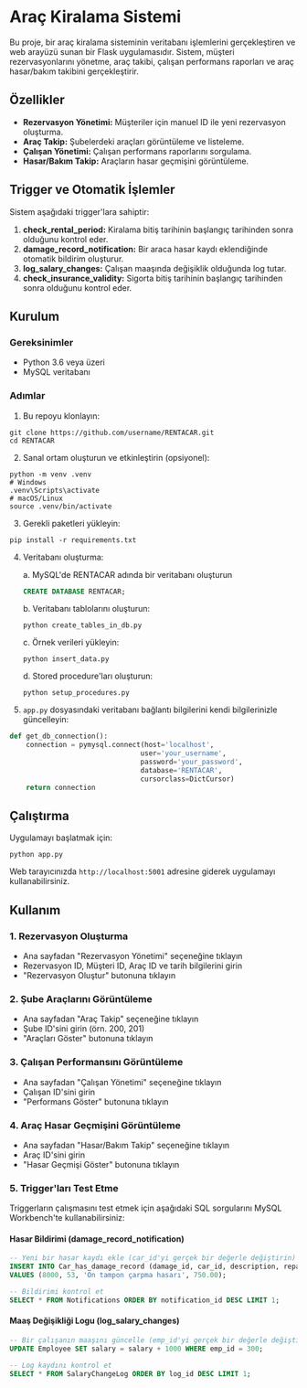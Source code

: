 # Araç Kiralama Sistemi

Bu proje, bir araç kiralama sisteminin veritabanı işlemlerini gerçekleştiren ve web arayüzü sunan bir Flask uygulamasıdır. Sistem, müşteri rezervasyonlarını yönetme, araç takibi, çalışan performans raporları ve araç hasar/bakım takibini gerçekleştirir.

## Özellikler

- **Rezervasyon Yönetimi:** Müşteriler için manuel ID ile yeni rezervasyon oluşturma.
- **Araç Takip:** Şubelerdeki araçları görüntüleme ve listeleme.
- **Çalışan Yönetimi:** Çalışan performans raporlarını sorgulama.
- **Hasar/Bakım Takip:** Araçların hasar geçmişini görüntüleme.

## Trigger ve Otomatik İşlemler

Sistem aşağıdaki trigger'lara sahiptir:

1. **check_rental_period:** Kiralama bitiş tarihinin başlangıç tarihinden sonra olduğunu kontrol eder.
2. **damage_record_notification:** Bir araca hasar kaydı eklendiğinde otomatik bildirim oluşturur.
3. **log_salary_changes:** Çalışan maaşında değişiklik olduğunda log tutar.
4. **check_insurance_validity:** Sigorta bitiş tarihinin başlangıç tarihinden sonra olduğunu kontrol eder.

## Kurulum

### Gereksinimler

- Python 3.6 veya üzeri
- MySQL veritabanı

### Adımlar

1. Bu repoyu klonlayın:
```
git clone https://github.com/username/RENTACAR.git
cd RENTACAR
```

2. Sanal ortam oluşturun ve etkinleştirin (opsiyonel):
```
python -m venv .venv
# Windows
.venv\Scripts\activate
# macOS/Linux
source .venv/bin/activate
```

3. Gerekli paketleri yükleyin:
```
pip install -r requirements.txt
```

4. Veritabanı oluşturma:

   a. MySQL'de RENTACAR adında bir veritabanı oluşturun
   
   ```sql
   CREATE DATABASE RENTACAR;
   ```
   
   b. Veritabanı tablolarını oluşturun:
   ```
   python create_tables_in_db.py
   ```
   
   c. Örnek verileri yükleyin:
   ```
   python insert_data.py
   ```
   
   d. Stored procedure'ları oluşturun:
   ```
   python setup_procedures.py
   ```

5. `app.py` dosyasındaki veritabanı bağlantı bilgilerini kendi bilgilerinizle güncelleyin:
```python
def get_db_connection():
    connection = pymysql.connect(host='localhost',
                                user='your_username',
                                password='your_password',
                                database='RENTACAR',
                                cursorclass=DictCursor)
    return connection
```

## Çalıştırma

Uygulamayı başlatmak için:
```
python app.py
```

Web tarayıcınızda `http://localhost:5001` adresine giderek uygulamayı kullanabilirsiniz.

## Kullanım

### 1. Rezervasyon Oluşturma
- Ana sayfadan "Rezervasyon Yönetimi" seçeneğine tıklayın
- Rezervasyon ID, Müşteri ID, Araç ID ve tarih bilgilerini girin
- "Rezervasyon Oluştur" butonuna tıklayın

### 2. Şube Araçlarını Görüntüleme
- Ana sayfadan "Araç Takip" seçeneğine tıklayın
- Şube ID'sini girin (örn. 200, 201)
- "Araçları Göster" butonuna tıklayın

### 3. Çalışan Performansını Görüntüleme
- Ana sayfadan "Çalışan Yönetimi" seçeneğine tıklayın
- Çalışan ID'sini girin
- "Performans Göster" butonuna tıklayın

### 4. Araç Hasar Geçmişini Görüntüleme
- Ana sayfadan "Hasar/Bakım Takip" seçeneğine tıklayın
- Araç ID'sini girin
- "Hasar Geçmişi Göster" butonuna tıklayın

### 5. Trigger'ları Test Etme
Triggerların çalışmasını test etmek için aşağıdaki SQL sorgularını MySQL Workbench'te kullanabilirsiniz:

#### Hasar Bildirimi (damage_record_notification)
```sql
-- Yeni bir hasar kaydı ekle (car_id'yi gerçek bir değerle değiştirin)
INSERT INTO Car_has_damage_record (damage_id, car_id, description, repair_cost)
VALUES (8000, 53, 'Ön tampon çarpma hasarı', 750.00);

-- Bildirimi kontrol et
SELECT * FROM Notifications ORDER BY notification_id DESC LIMIT 1;
```

#### Maaş Değişikliği Logu (log_salary_changes)
```sql
-- Bir çalışanın maaşını güncelle (emp_id'yi gerçek bir değerle değiştirin)
UPDATE Employee SET salary = salary + 1000 WHERE emp_id = 300;

-- Log kaydını kontrol et
SELECT * FROM SalaryChangeLog ORDER BY log_id DESC LIMIT 1;
```

